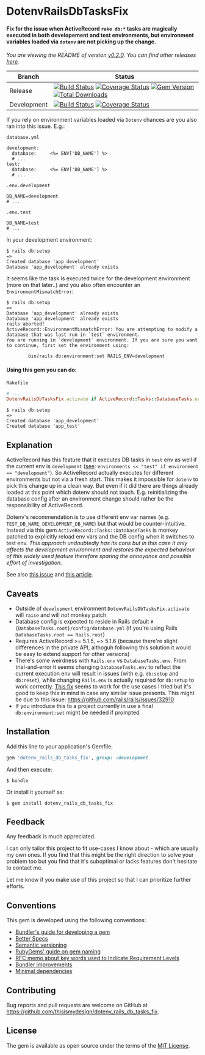 # DotenvRailsDbTasksFix

#### Fix for the issue when ActiveRecord `rake db:*` tasks are magically executed in both developement and test environments, but environment variables loaded via `dotenv` are not picking up the change.

*You are viewing the README of version [v0.2.0](https://github.com/thisismydesign/dotenv_rails_db_tasks_fix/releases/tag/v0.2.0). You can find other releases [here](https://github.com/thisismydesign/dotenv_rails_db_tasks_fix/releases).*

| Branch | Status |
| ------ | ------ |
| Release | [![Build Status](https://travis-ci.org/thisismydesign/dotenv_rails_db_tasks_fix.svg?branch=release)](https://travis-ci.org/thisismydesign/dotenv_rails_db_tasks_fix)   [![Coverage Status](https://coveralls.io/repos/github/thisismydesign/dotenv_rails_db_tasks_fix/badge.svg?branch=release)](https://coveralls.io/github/thisismydesign/dotenv_rails_db_tasks_fix?branch=release)   [![Gem Version](https://badge.fury.io/rb/dotenv_rails_db_tasks_fix.svg)](https://badge.fury.io/rb/dotenv_rails_db_tasks_fix)   [![Total Downloads](http://ruby-gem-downloads-badge.herokuapp.com/dotenv_rails_db_tasks_fix?type=total)](https://rubygems.org/gems/dotenv_rails_db_tasks_fix) |
| Development | [![Build Status](https://travis-ci.org/thisismydesign/dotenv_rails_db_tasks_fix.svg?branch=master)](https://travis-ci.org/thisismydesign/dotenv_rails_db_tasks_fix)   [![Coverage Status](https://coveralls.io/repos/github/thisismydesign/dotenv_rails_db_tasks_fix/badge.svg?branch=master)](https://coveralls.io/github/thisismydesign/dotenv_rails_db_tasks_fix?branch=master) |

If you rely on environment variables loaded via `Dotenv` chances are you also ran into this issue. E.g.:

`database.yml`
```
development:
  database:     <%= ENV['DB_NAME'] %>
  # ...
test:
  database:     <%= ENV['DB_NAME'] %>
  # ...
```

`.env.development`
```
DB_NAME=development
# ...
```

`.env.test`
```
DB_NAME=test
# ...
```

In your development environment:

```
$ rails db:setup
=>
Created database 'app_development'
Database 'app_development' already exists
```

It seems like the task is executed twice for the development environment (more on that later..) and you also often encounter an `EnvironmentMismatchError`:

```
$ rails db:setup
=>
Database 'app_development' already exists
Database 'app_development' already exists
rails aborted!
ActiveRecord::EnvironmentMismatchError: You are attempting to modify a database that was last run in `test` environment.
You are running in `development` environment. If you are sure you want to continue, first set the environment using:

        bin/rails db:environment:set RAILS_ENV=development
```

#### Using this gem you can do:

`Rakefile`
```ruby
# ...
DotenvRailsDbTasksFix.activate if ActiveRecord::Tasks::DatabaseTasks.env.eql?("development") # or Rails.env
```

```
$ rails db:setup
=>
Created database 'app_development'
Created database 'app_test'
```

## Explanation

ActiveRecord has this feature that it executes DB tasks in `test` env as well if the current env is `development` ([see](https://github.com/rails/rails/blob/v5.1.5/activerecord/lib/active_record/tasks/database_tasks.rb#L300):
`environments << "test" if environment == "development"`). So ActiveRecord actually executes for different environments but not via a fresh start. This makes it impossible for `dotenv` to pick this change up in a clean way. But even if it did there are things already loaded at this point which dotenv should not touch. E.g. reinitializing the database config after an environment change should rather be the responsibility of ActiveRecord.

Dotenv's recommendation is to use different env var names (e.g. `TEST_DB_NAME`, `DEVELOPMENT_DB_NAME`) but that would be counter-intuitive. Instead via this gem `ActiveRecord::Tasks::DatabaseTasks` is monkey patched to explicitly reload env vars and the DB config when it switches to test env. *This approach undoubtedly has its cons but in this case it only affects the development environment and restores the expected behaviour of this widely used feature therefore sparing the annoyance and possible effort of investigation.*

See also [this issue](https://github.com/thisismydesign/dotenv_rails_db_tasks_fix) and [this article](http://www.zhuwu.me/blog/posts/rake-db-tasks-always-runs-twice-in-development-environment).

## Caveats

- Outside of `development` environment `DotenvRailsDbTasksFix.activate` will `raise` and will _not_ monkey patch
- Database config is expected to reside in Rails default `#{DatabaseTasks.root}/config/database.yml` (if you're using Rails `DatabaseTasks.root == Rails.root`)
- Requires ActiveRecord >= 5.1.5, ~> 5.1.6 (because there're slight differences in the private API, althoguh following this solution it would be easy to extend support for other versions)
- There's some weirdness with `Rails.env` vs `DatabaseTasks.env`. From trial-and-error it seems changing `DatabaseTasks.env` to reflect the current execution env will result in issues (with e.g. `db:setup` and `db:reset`), while changing `Rails.env` is actually required for `db:setup` to work correctly. [This fix](https://github.com/thisismydesign/dotenv_rails_db_tasks_fix/blob/v0.2.0/lib/dotenv_rails_db_tasks_fix.rb#L25-L29) seems to work for the use cases I tried but it's good to keep this in mind in case any similar issue presents. This might be due to this issue: https://github.com/rails/rails/issues/32910
- If you introduce this to a project currently in use a final `db:environment:set` might be needed if prompted

## Installation

Add this line to your application's Gemfile:

```ruby
gem 'dotenv_rails_db_tasks_fix', group: :development
```

And then execute:

    $ bundle

Or install it yourself as:

    $ gem install dotenv_rails_db_tasks_fix

## Feedback

Any feedback is much appreciated.

I can only tailor this project to fit use-cases I know about - which are usually my own ones. If you find that this might be the right direction to solve your problem too but you find that it's suboptimal or lacks features don't hesitate to contact me.

Let me know if you make use of this project so that I can prioritize further efforts.

## Conventions

This gem is developed using the following conventions:
- [Bundler's guide for developing a gem](http://bundler.io/v1.14/guides/creating_gem.html)
- [Better Specs](http://www.betterspecs.org/)
- [Semantic versioning](http://semver.org/)
- [RubyGems' guide on gem naming](http://guides.rubygems.org/name-your-gem/)
- [RFC memo about key words used to Indicate Requirement Levels](https://tools.ietf.org/html/rfc2119)
- [Bundler improvements](https://github.com/thisismydesign/bundler-improvements)
- [Minimal dependencies](http://www.mikeperham.com/2016/02/09/kill-your-dependencies/)

## Contributing

Bug reports and pull requests are welcome on GitHub at https://github.com/thisismydesign/dotenv_rails_db_tasks_fix.

## License

The gem is available as open source under the terms of the [MIT License](https://opensource.org/licenses/MIT).
